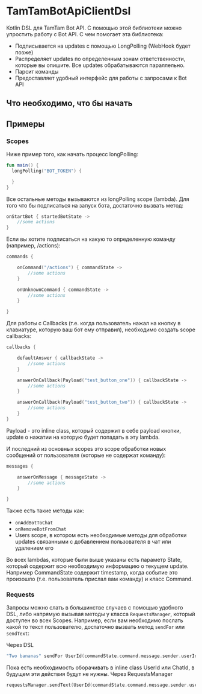 # TamTamBotApiClientDsl

Kotlin DSL для TamTam Bot API. С помощью этой библиотеки можно упростить работу с Bot API.
С чем помогает эта библиотека:
* Подписывается на updates с помощью LongPolling (WebHook будет позже)
* Распределяет updates по определенным зонам ответственности, которые вы опишите. Все updates обрабатываются параллельно.
* Парсит команды
* Предоставляет удобный интерфейс для работы с запросами к Bot API

## Что необходимо, что бы начать


## Примеры

### Scopes
Ниже пример того, как начать процесс longPolling:
```kotlin
fun main() {
  longPolling("BOT_TOKEN") {

  }
}
```
Все остальные методы вызываются из longPolling scope (lambda).
Для того что бы подписаться на запуск бота, достаточно вызвать метод:
```kotlin
onStartBot { startedBotState ->
    //some actions
}
```
Если вы хотите подписаться на какую то определенную команду (например, /actions):
```kotlin
commands {

    onCommand("/actions") { commandState ->
        //some actions
    }

    onUnknownCommand { commandState ->
        //some actions
    }

}
```
Для работы с Callbacks (т.е. когда пользователь нажал на кнопку в клавиатуре, которую ваш бот ему отправил), 
необходимо создать scope callbacks:
```kotlin
callbacks {

    defaultAnswer { callbackState ->
        //some actions
    }

    answerOnCallback(Payload("test_button_one")) { callbackState ->
        //some actions
    }

    answerOnCallback(Payload("test_button_two")) { callbackState ->
        //some actions
    }
}
```
Payload - это inline class, который содержит в себе payload кнопки, update о нажатии на которую будет попадать в эту lambda.

И последний из основных scopes это scope обработки новых сообщений от пользователя (которые не содержат команду):
```kotlin
messages {

    answerOnMessage { messageState ->
        //some actions
    }

}
```
Также есть такие методы как: 
* ```onAddBotToChat```
* ```onRemoveBotFromChat``` 
* Users scope, в котором есть необходимые методы для обработки updates
связанными с добавлением пользователя в чат или удалением его

Во всех lambdas, которые были выше указаны есть параметр State, который содержит всю необходимую информацию о текущем update.
Например CommandState содержит timestamp, когда событие это произошло (т.е. пользователь прислал вам команду) и класс Command.

### Requests
Запросы можно слать в большинстве случаев с помощью удобного DSL, либо напрямую вызывая методы у класса ```RequestsManager```, 
который доступен во всех Scopes.
Например, если вам необходимо послать какой то текст пользователю, достаточно вызвать метод ```sendFor``` или ```sendText```:

Через DSL
```kotlin
"Two bananas" sendFor UserId(commandState.command.message.sender.userId)
```
Пока есть необходимость оборачивать в inline class UserId или ChatId, в будущем эти действия будут не нужны.
Через RequestsManager
```kotlin
requestsManager.sendText(UserId(commandState.command.message.sender.userId), "Two bananas")
```
